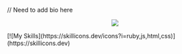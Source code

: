 // Need to add bio here

<p align="center">
  <a href="https://skillicons.dev">
    <img src="https://skillicons.dev/icons?i=ruby,js,html,css" />
  </a>
</p>
[![My Skills](https://skillicons.dev/icons?i=ruby,js,html,css)](https://skillicons.dev)
